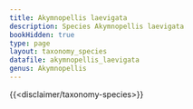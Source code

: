 ```yaml
---
title: Akymnopellis laevigata
description: Species Akymnopellis laevigata
bookHidden: true
type: page
layout: taxonomy_species
datafile: akymnopellis_laevigata
genus: Akymnopellis
---
```


{{<disclaimer/taxonomy-species>}}